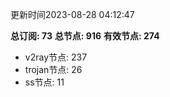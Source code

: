 更新时间2023-08-28 04:12:47

**总订阅: 73**
**总节点: 916**
**有效节点: 274**
- v2ray节点: 237
- trojan节点: 26
- ss节点: 11
